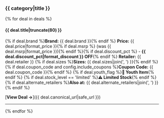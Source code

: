 ### {{ category|title }}

{% for deal in deals %}
#### {{ deal.title|truncate(80) }}
{% if deal.brand %}**Brand:** {{ deal.brand }}{% endif %}
**Price:** {{ deal.price|format_price }}{% if deal.msrp %} (was {{ deal.msrp|format_price }}){% endif %}{% if deal.discount_pct %} - **{{ deal.discount_pct|format_discount }} OFF**{% endif %}
**Retailer:** {{ deal.retailer }}
{% if deal.sizes %}**Sizes:** {{ deal.sizes|join(', ') }}{% endif %}
{% if deal.coupon_code and config.include_coupons %}**Coupon Code:** {{ deal.coupon_code }}{% endif %}
{% if deal.youth_flag %}**👶 Youth Item**{% endif %}
{% if deal.stock_level == 'limited' %}**⚠️ Limited Stock**{% endif %}
{% if deal.alternate_retailers %}**Also at:** {{ deal.alternate_retailers|join(', ') }}{% endif %}

[**View Deal →**]({{ deal.canonical_url|safe_url }})

---
{% endfor %}
